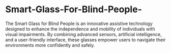 # Smart-Glass-For-Blind-People-
The Smart Glass for Blind People is an innovative assistive technology designed to enhance the independence and mobility of individuals with visual impairments. By combining advanced sensors, artificial intelligence, and a user-friendly interface, these glasses empower users to navigate their environments more confidently and safely.
